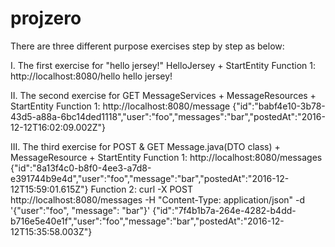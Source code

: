 # projzero
There are three different purpose exercises step by step as below:

I. The first exercise for "hello jersey!"
HelloJersey + StartEntity
Function 1:
http://localhost:8080/hello
hello jersey!

II. The second exercise for GET 
MessageServices + MessageResources + StartEntity
Function 1:
http://localhost:8080/message
{"id":"babf4e10-3b78-43d5-a88a-6bc14ded1118","user":"foo","messages":"bar","postedAt":"2016-12-12T16:02:09.002Z"}

III. The third exercise for POST & GET
Message.java(DTO class) + MessageResource + StartEntity
Function 1:
http://localhost:8080/messages
{"id":"8a13f4c0-b8f0-4ee3-a7d8-e391744b9e4d","user":"foo","message":"bar","postedAt":"2016-12-12T15:59:01.615Z"}
Function 2:
curl  -X POST http://localhost:8080/messages -H  "Content-Type: application/json" -d  '{"user":"foo", "message": "bar"}'
{"id":"7f4b1b7a-264e-4282-b4dd-b716e5e40e1f","user":"foo","message":"bar","postedAt":"2016-12-12T15:35:58.003Z"}
